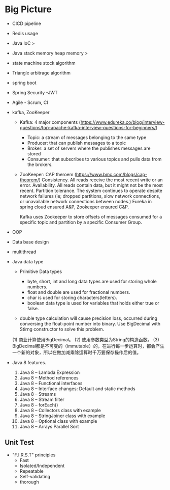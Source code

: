 # Big Picture
- CICD pipeline
- Redis usage
- Java IoC >
- Java stack memory heap memory >
- state machine stock algorithm
- Triangle arbitrage algorithm
- spring boot

- Spring Security -JWT
- Agile - Scrum, CI

- kafka, ZooKeeper
    - Kafka: 4 major components (https://www.edureka.co/blog/interview-questions/top-apache-kafka-interview-questions-for-beginners/)
        - Topic: a stream of messages belonging to the same type
        - Producer: that can publish messages to a topic
        - Broker: a set of servers where the publishes messages are stored
        - Consumer: that subscribes to various topics and pulls data from the brokers.

    - ZooKeeper: CAP theroem (https://www.bmc.com/blogs/cap-theorem/)
        Consistency. All reads receive the most recent write or an error.
        Availability. All reads contain data, but it might not be the most recent.
        Partition tolerance. The system continues to operate despite network failures (ie; dropped partitions, slow network connections, or unavailable network connections between nodes.)
        Eureka in spring cloud ensured A&P, Zookeeper ensured C&P.

        Kafka uses Zookeeper to store offsets of messages consumed for a specific topic and partition by a specific Consumer Group.

- OOP

- Data base design
- multithread

- Java data type
    - Primitive Data types
        - byte, short, int and long data types are used for storing whole numbers.
        - float and double are used for fractional numbers.
        - char is used for storing characters(letters).
        - boolean data type is used for variables that holds either true or false.

    - double type calculation will cause precision loss, occurred during conversing the float-point number into binary. Use BigDecimal with Stirng constructor to solve this problem.

    (1) 商业计算使用BigDecimal。
    (2) 使用参数类型为String的构造函数。
    (3) BigDecimal都是不可变的（immutable）的，在进行每一步运算时，都会产生一个新的对象，所以在做加减乘除运算时千万要保存操作后的值。

- Java 8 features.
    1. Java 8 – Lambda Expression
    2. Java 8 – Method references
    3. Java 8 – Functional interfaces
    4. Java 8 – Interface changes: Default and static methods
    5. Java 8 – Streams
    6. Java 8 – Stream filter
    7. Java 8 – forEach()
    8. Java 8 – Collectors class with example
    9. Java 8 – StringJoiner class with example
    10. Java 8 – Optional class with example
    11. Java 8 – Arrays Parallel Sort

## Unit Test
- "F.I.R.S.T" principles
    - Fast
    - Isolated/Independent
    - Repeatable
    - Self-validating
    - thorough